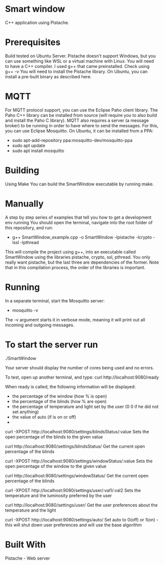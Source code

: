 

# Smart window 
 C++ application using Pistache.

# Prerequisites
Build tested on Ubuntu Server. Pistache doesn't support Windows, but you can use something like WSL or a virtual machine with Linux.
You will need to have a C++ compiler. I used g++ that came preinstalled. Check using g++ -v
You will need to install the Pistache library. On Ubuntu, you can install a pre-built binary as described here.
 
# MQTT
For MQTT protocol support, you can use the Eclipse Paho client library. The Paho C++ library can be installed from source (will require you to also build and install the Paho C library).
MQTT also requires a server (a message broker) to be running in order to have where to send the messages. For this, you can use Eclipse Mosquitto. On Ubuntu, it can be installed from a PPA:

- sudo apt-add-repository ppa:mosquitto-dev/mosquitto-ppa 
- sudo apt update 
- sudo apt install mosquitto
 
# Building
Using Make
You can build the SmartWindow executable by running make.

# Manually
A step by step series of examples that tell you how to get a development env running
You should open the terminal, navigate into the root folder of this repository, and run:

- g++ SmartWindow_example.cpp -o SmartWindow -lpistache -lcrypto -lssl -lpthread

This will compile the project using g++, into an executable called SmartWindow using the libraries pistache, crypto, ssl, pthread. You only really want pistache, but the last three are dependencies of the former. Note that in this compilation process, the order of the libraries is important.

# Running
In a separate terminal, start the Mosquitto server:
- mosquitto -v

The -v argument starts it in verbose mode, meaning it will print out all incoming and outgoing messages.

# To start the server run
./SmartWindow

Your server should display the number of cores being used and no errors.

To test, open up another terminal, and type:
curl http://localhost:9080/ready

When ready is called, the following information will be displayed:
- the percentage of the window (how % is open)
- the percentage of the blinds (how % are open)
- the percentage of temperature and light set by the user (0 0  if he did not set anything)
- the value of auto (if is on or off)
- 
curl -XPOST http://localhost:9080/settings/blindsStatus/:value
Sets the open percentage of the blinds to the given value

curl http://localhost:9080/settings/blindsStatus/
Get the current open percentage of the blinds

curl -XPOST http://localhost:9080/settings/windowStatus/:value
Sets the open percentage of the window to the given value

curl http://localhost:9080/settings/windowStatus/
Get the current open percentage of the blinds

curl -XPOST http://localhost:9080/settings/user/:val1/:val2
Sets the temperature and the luminosity preferred by the user 

curl http://localhost:9080/settings/user/
Get the user preferences about the temperature and the light

curl -XPOST http://localhost:9080/settings/auto/
Set auto to 0(off) or 1(on) - this will shut down user preferences and will use the base algorithm

# Built With
Pistache - Web server
